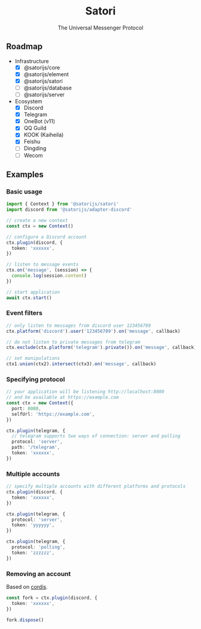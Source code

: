 <div align="center">
  <h1 id="satori">Satori</h1>
  <p>The Universal Messenger Protocol</p>
</div>

## Roadmap

- Infrastructure
  - [x] @satorijs/core
  - [x] @satorijs/element
  - [x] @satorijs/satori
  - [ ] @satorijs/database
  - [ ] @satorijs/server
- Ecosystem
  - [x] Discord
  - [x] Telegram
  - [x] OneBot (v11)
  - [x] QQ Guild
  - [x] KOOK (Kaiheila)
  - [x] Feishu
  - [ ] Dingding
  - [ ] Wecom

## Examples

### Basic usage

```ts
import { Context } from '@satorijs/satori'
import discord from '@satorijs/adapter-discord'

// create a new context
const ctx = new Context()

// configure a Discord account
ctx.plugin(discord, {
  token: 'xxxxxx',
})

// listen to message events
ctx.on('message', (session) => {
  console.log(session.content)
})

// start application
await ctx.start()
```

### Event filters

```ts
// only listen to messages from discord user 123456789
ctx.platform('discord').user('123456789').on('message', callback)

// do not listen to private messages from telegram
ctx.exclude(ctx.platform('telegram').private()).on('message', callback)

// set manipulations
ctx1.union(ctx2).intersect(ctx3).on('message', callback)
```

### Specifying protocol

```ts
// your application will be listening http://localhost:8080
// and be available at https://example.com
const ctx = new Context({
  port: 8080,
  selfUrl: 'https://example.com',
})

ctx.plugin(telegram, {
  // telegram supports two ways of connection: server and polling
  protocol: 'server',
  path: '/telegram',
  token: 'xxxxxx',
})
```

### Multiple accounts

```ts
// specify multiple accounts with different platforms and protocols
ctx.plugin(discord, {
  token: 'xxxxxx',
})

ctx.plugin(telegram, {
  protocol: 'server',
  token: 'yyyyyy',
})

ctx.plugin(telegram, {
  protocol: 'polling',
  token: 'zzzzzz',
})
```

### Removing an account

Based on [cordis](https://github.com/shigma/cordis).

```ts
const fork = ctx.plugin(discord, {
  token: 'xxxxxx',
})

fork.dispose()
```
